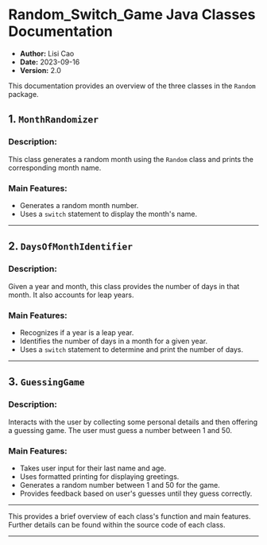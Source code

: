 
# Random_Switch_Game Java Classes Documentation

- **Author:** Lisi Cao
- **Date:** 2023-09-16
- **Version:** 2.0

This documentation provides an overview of the three classes in the `Random` package.

## 1. `MonthRandomizer`

### Description:
This class generates a random month using the `Random` class and prints the corresponding month name.

### Main Features:
- Generates a random month number.
- Uses a `switch` statement to display the month's name.

---

## 2. `DaysOfMonthIdentifier`

### Description:
Given a year and month, this class provides the number of days in that month. It also accounts for leap years.

### Main Features:
- Recognizes if a year is a leap year.
- Identifies the number of days in a month for a given year.
- Uses a `switch` statement to determine and print the number of days.

---

## 3. `GuessingGame`

### Description:
Interacts with the user by collecting some personal details and then offering a guessing game. The user must guess a number between 1 and 50.

### Main Features:
- Takes user input for their last name and age.
- Uses formatted printing for displaying greetings.
- Generates a random number between 1 and 50 for the game.
- Provides feedback based on user's guesses until they guess correctly.

---

This provides a brief overview of each class's function and main features. Further details can be found within the source code of each class.

---
